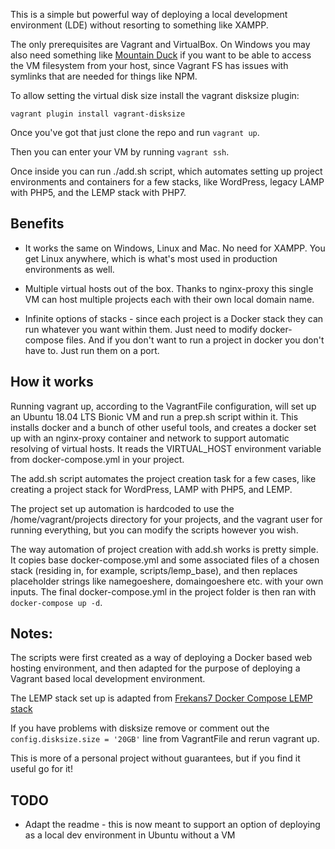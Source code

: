 This is a simple but powerful way of deploying a local development environment (LDE) without resorting to something like XAMPP.

The only prerequisites are Vagrant and VirtualBox. On Windows you may also need something like [Mountain Duck](https://mountainduck.io/) if you want to be able to access the VM filesystem from your host, since Vagrant FS has issues with symlinks that are needed for things like NPM.

To allow setting the virtual disk size install the vagrant disksize plugin:

`vagrant plugin install vagrant-disksize`

Once you've got that just clone the repo and run `vagrant up`. 

Then you can enter your VM by running `vagrant ssh`.

Once inside you can run ./add.sh script, which automates setting up project environments and containers for a few stacks, like WordPress, legacy LAMP with PHP5, and the LEMP stack with PHP7.

## Benefits

* It works the same on Windows, Linux and Mac. No need for XAMPP. You get Linux anywhere, which is what's most used in production environments as well.

* Multiple virtual hosts out of the box. Thanks to nginx-proxy this single VM can host multiple projects each with their own local domain name. 

* Infinite options of stacks - since each project is a Docker stack they can run whatever you want within them. Just need to modify docker-compose files. And if you don't want to run a project in docker you don't have to. Just run them on a port.

## How it works

Running vagrant up, according to the VagrantFile configuration, will set up an Ubuntu 18.04 LTS Bionic VM and run a prep.sh script within it. This installs docker and a bunch of other useful tools, and creates a docker set up with an nginx-proxy container and network to support automatic resolving of virtual hosts. It reads the VIRTUAL_HOST environment variable from docker-compose.yml in your project.

The add.sh script automates the project creation task for a few cases, like creating a project stack for WordPress, LAMP with PHP5, and LEMP.

The project set up automation is hardcoded to use the /home/vagrant/projects directory for your projects, and the vagrant user for running everything, but you can modify the scripts however you wish.

The way automation of project creation with add.sh works is pretty simple. It copies base docker-compose.yml and some associated files of a chosen stack (residing in, for example, scripts/lemp_base), and then replaces placeholder strings like namegoeshere, domaingoeshere etc. with your own inputs. The final docker-compose.yml in the project folder is then ran with `docker-compose up -d`.

## Notes:

The scripts were first created as a way of deploying a Docker based web hosting environment, and then adapted for the purpose of deploying a Vagrant based local development environment.

The LEMP stack set up is adapted from [Frekans7 Docker Compose LEMP stack](https://github.com/frekans7/docker-compose-lemp)

If you have problems with disksize remove or comment out the `config.disksize.size = '20GB'` line from VagrantFile and rerun vagrant up.

This is more of a personal project without guarantees, but if you find it useful go for it! 

## TODO

* Adapt the readme - this is now meant to support an option of deploying as a local dev environment in Ubuntu without a VM